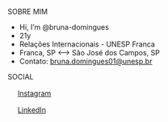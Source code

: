 SOBRE MIM
- Hi, I’m @bruna-domingues
- 21y
- Relações Internacionais - UNESP Franca 
- Franca, SP <--> São José dos Campos, SP
- Contato: bruna.domingues01@unesp.br

SOCIAL

<a href="https://www.instagram.com/brudmngs/"><img src="https://github.com/brudmngs/brudmngs/instagram.png" width="16"></img></a> [Instagram](https://www.instagram.com/brudmngs/)  

<a href="https://www.linkedin.com/in//bruna-domingues-6b3682214"><img src="https://github.com//bruna-domingues-6b3682214//bruna-domingues-6b3682214/linkedin.png" width="16"></img></a> [LinkedIn](https://www.linkedin.com/in/bruna-domingues-6b3682214/)


<!---
bruna-domingues/bruna-domingues is a ✨ special ✨ repository because its `README.md` (this file) appears on your GitHub profile.
You can click the Preview link to take a look at your changes.
--->
